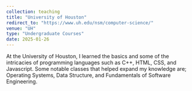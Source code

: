 ```yaml
---
collection: teaching
title: "University of Houston"
redirect_to: "https://www.uh.edu/nsm/computer-science/"
venue: "UH"
type: "Undergraduate Courses"
date: 2025-01-26
---
```



At the University of Houston, I learned the basics and some of the intricacies of programming languages such as C++, HTML, CSS, and Javascript. Some notable classes that helped expand my knowledge are; Operating Systems, Data Structure, and Fundamentals of Software Engineering.


